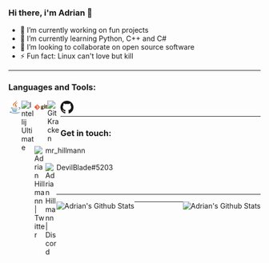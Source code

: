 <!--
**mrmotionless/mrmotionless** is a ✨ _special_ ✨ repository because its `README.md` (this file) appears on your GitHub profile.
-->

### Hi there, i'm Adrian 👋

- 🔭 I’m currently working on fun projects
- 🌱 I’m currently learning Python, C++ and C#
- 👯 I’m looking to collaborate on open source software
- ⚡ Fun fact: Linux can't love but kill

---

### Languages and Tools:

[<img align="left" alt="Java" width="26px" src="https://raw.githubusercontent.com/github/explore/80688e429a7d4ef2fca1e82350fe8e3517d3494d/topics/java/java.png" />][java]
[<img align="left" alt="Intellij Ultimate " width="26px" src="https://resources.jetbrains.com/storage/products/intellij-idea/img/meta/intellij-idea_logo_300x300.png" />][intellij]
[<img align="left" alt="Git" width="26px" src="https://raw.githubusercontent.com/github/explore/80688e429a7d4ef2fca1e82350fe8e3517d3494d/topics/git/git.png" />][git]
[<img align="left" alt="GitKracken" width="26px" src="https://www.gitkraken.com/downloads/brand-assets/gitkraken-logo-light-sq.png" />][gitkraken]
[<img align="left" alt="GitHub" width="26px" src="https://raw.githubusercontent.com/github/explore/78df643247d429f6cc873026c0622819ad797942/topics/github/github.png" />][github]

<br />

---

### Get in touch:

<img align="left" alt="Adrian Hillmann | Twitter" width="22px" src="https://cdn.jsdelivr.net/npm/simple-icons@v3/icons/twitter.svg" />mr_hillmann
<br />
<br />
<img align="left" alt="Adrian Hillmann | Discord" width="22px" src="https://cdn.jsdelivr.net/npm/simple-icons@v3/icons/discord.svg" />DevilBlade#5203

<br />

---

<img align="left" alt="Adrian's Github Stats" src="https://github-readme-stats.vercel.app/api/top-langs/?username=mrmotionless&show_icons=true&hide_border=true&theme=radical" />
<img align="right" alt="Adrian's Github Stats" src="https://github-readme-stats.vercel.app/api?username=mrmotionless&show_icons=true&hide_border=true&theme=radical" />

---

<!-- Tools -->
[intellij]: https://www.jetbrains.com/idea/
[git]: https://git-scm.com/
[gitkraken]: https://www.gitkraken.com/
[github]: https://www.github.com/mrmotionless
[java]: https://www.oracle.com/java/technologies/javase-downloads.html
